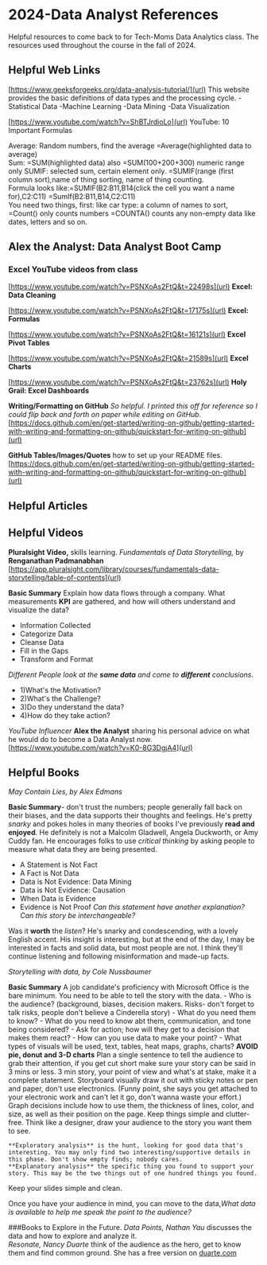 # 2024-Data Analyst References 
Helpful resources to come back to for Tech-Moms Data Analytics class. 
The resources used throughout the course in the fall of 2024.  

## Helpful Web Links
[https://www.geeksforgeeks.org/data-analysis-tutorial/](url)
This website provides the basic definitions of data types and the processing cycle. 
-Statistical Data
-Machine Learning
-Data Mining
-Data Visualization

[https://www.youtube.com/watch?v=ShBTJrdioLo](url) YouTube: 10 Important Formulas

Average: Random numbers, find the average =Average(highlighted data to average)  
Sum: =SUM(highlighted data)  also =SUM(100+200+300) numeric range only
SUMIF: selected sum, certain element only. =SUMIF(range (first column sort),name of thing sorting, name of thing counting.  
Formula looks like:=SUMIF(B2:B11,B14(click the cell you want a name for),C2:C11)
			=SumIf(B2:B11,B14,C2:C11) 	
You need two things, first: like car type: a column of names to sort, 
=Count() only counts numbers
=COUNTA() counts any non-empty data like dates, letters and so on. 


## Alex the Analyst: Data Analyst Boot Camp 
### Excel YouTube videos from class
[https://www.youtube.com/watch?v=PSNXoAs2FtQ&t=22498s](url) **Excel: Data Cleaning**

[https://www.youtube.com/watch?v=PSNXoAs2FtQ&t=17175s](url) **Excel: Formulas** 

[https://www.youtube.com/watch?v=PSNXoAs2FtQ&t=16121s](url) **Excel Pivot Tables**

[https://www.youtube.com/watch?v=PSNXoAs2FtQ&t=21589s](url) **Excel Charts**

[https://www.youtube.com/watch?v=PSNXoAs2FtQ&t=23762s](url) **Holy Grail: Excel Dashboards** 


**Writing/Formatting on GitHub** _So helpful. I printed this off for reference so I could flip back and forth on paper while editing on GitHub._ 
[https://docs.github.com/en/get-started/writing-on-github/getting-started-with-writing-and-formatting-on-github/quickstart-for-writing-on-github](url)

**GitHub Tables/Images/Quotes** how to set up your README files.
[https://docs.github.com/en/get-started/writing-on-github/getting-started-with-writing-and-formatting-on-github/quickstart-for-writing-on-github](url)

## Helpful Articles

## Helpful Videos
**Pluralsight Video,** skills learning. _Fundamentals of Data Storytelling,_ by **Renganathan Padmanabhan**
[https://app.pluralsight.com/library/courses/fundamentals-data-storytelling/table-of-contents](url)

**Basic Summary** Explain how data flows through a company. What measurements **KPI** are gathered, and how will others understand and visualize the data?
- 	Information Collected
- 	Categorize Data 
- 	Cleanse Data 
- 	Fill in the Gaps
- 	Transform and Format

_Different People look at the **same data** and come to **different** conclusions._

- 1)What's the Motivation?
- 2)What's the Challenge?
- 3)Do they understand the data? 
- 4)How do they take action?

 _YouTube Influencer_ **Alex the Analyst** sharing his personal advice on what he would do to become a Data Analyst now. 
  [https://www.youtube.com/watch?v=K0-8G3DgjA4](url)
 
## Helpful Books 

  _May Contain Lies, by Alex Edmans_ 
  
  **Basic Summary**- don't trust the numbers; people generally fall back on their biases, and the data supports their thoughts and feelings. He's pretty _snarky_ and pokes holes in many theories of books I've previously **read and enjoyed**. He definitely is not a Malcolm Gladwell, Angela Duckworth, or Amy Cuddy fan. He encourages folks to use _critical thinking_ by asking people to measure what data they are being presented. 
- A Statement is Not Fact
- A Fact is Not Data
- Data is Not Evidence: Data Mining
- Data is Not Evidence: Causation
- When Data is Evidence
- Evidence is Not Proof
_Can this statement have another explanation? Can this story be interchangeable?_ 

Was it **worth** the _listen_? He's snarky and condescending, with a lovely English accent. His insight is interesting, but at the end of the day, I may be interested in facts and solid data, but most people are not. I think they'll continue listening and following misinformation and made-up facts. 

_Storytelling with data, by Cole Nussbaumer_

**Basic Summary** A job candidate's proficiency with Microsoft Office is the bare minimum. You need to be able to tell the story with the data.
	- Who is the audience? (background, biases, decision makers. Risks- don't forget to talk risks, people don't believe a Cinderella story) 
 	- What do you need them to know?
 	- What do you need to know abt them, communication, and tone being considered?
  	- Ask for action; how will they get to a decision that makes them react? 
  	- How can you use data to make your point? 
  	- What types of visuals will be used, text, tables, heat maps, graphs, charts? **AVOID pie, donut and 3-D charts**
Plan a single sentence to tell the audience to grab their attention, if you get cut short make sure your story can be said in 3 mins or less. 
3 min story, your point of view and what's at stake, make it a complete statement. 
Storyboard visually draw it out with sticky notes or pen and paper, don't use electronics. (Funny point, she says you get attached to your electronic work and can't let it go, don't wanna waste your effort.)
    Graph decisions include how to use them, the thickness of lines, color, and size, as well as their position on the page. Keep things simple and clutter-free.
    Think like a designer, draw your audience to the story you want them to see.

    **Exploratory analysis** is the hunt, looking for good data that's interesting. You may only find two interesting/supportive details in this phase. Don't show empty finds; nobody cares.
    **Explanatory analysis** the specific thing you found to support your story. This may be the two things out of one hundred things you found. 
Keep your slides simple and clean. 

Once you have your audience in mind, you can move to the data,_What data is available to help me speak the point to the audience?_	

    
###Books to Explore in the Future.
_Data Points, Nathan Yau_ discusses the data and how to explore and analyze it.   	
_Resonate, Nancy Duarte_ think of the audience as the hero, get to know them and find common ground. She has a free version on [duarte.com](url) 
